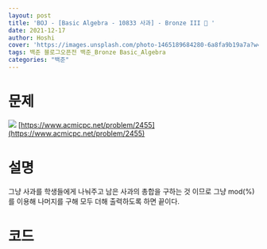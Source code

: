 ```yaml
---
layout: post
title: 'BOJ - [Basic Algebra - 10833 사과] - Bronze III 🥉 '
date: 2021-12-17
author: Hoshi
cover: 'https://images.unsplash.com/photo-1465189684280-6a8fa9b19a7a?w=1600&q=900'
tags: 백준 블로그오픈전 백준_Bronze Basic_Algebra
categories: "백준"
---
```

# 문제
![]({{site.url}}/assets/img/posts_img/2455.png)
[https://www.acmicpc.net/problem/2455](https://www.acmicpc.net/problem/2455)

# 설명
그냥 사과를 학생들에게 나눠주고 남은 사과의 총합을 구하는 것 이므로 그냥 mod(%)를 이용해 나머지를 구해 모두 더해 출력하도록 하면 끝이다.

# 코드

```c

```
